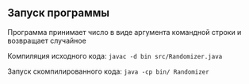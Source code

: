 ## Запуск программы
Программа принимает число в виде аргумента командной строки и возвращает случайное

Компиляция исходного кода:
`javac -d bin src/Randomizer.java`

Запуск скомпилированного кода:
`java -cp bin/ Randomizer`



